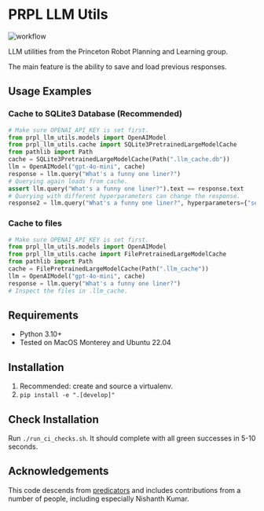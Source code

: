 # PRPL LLM Utils

![workflow](https://github.com/Princeton-Robot-Planning-and-Learning/prpl-llm-utils/actions/workflows/ci.yml/badge.svg)

LLM utilities from the Princeton Robot Planning and Learning group.

The main feature is the ability to save and load previous responses.

## Usage Examples

### Cache to SQLite3 Database (Recommended)
```python
# Make sure OPENAI_API_KEY is set first.
from prpl_llm_utils.models import OpenAIModel
from prpl_llm_utils.cache import SQLite3PretrainedLargeModelCache
from pathlib import Path
cache = SQLite3PretrainedLargeModelCache(Path(".llm_cache.db"))
llm = OpenAIModel("gpt-4o-mini", cache)
response = llm.query("What's a funny one liner?")
# Querying again loads from cache.
assert llm.query("What's a funny one liner?").text == response.text
# Querying with different hyperparameters can change the response.
response2 = llm.query("What's a funny one liner?", hyperparameters={"seed": 123})
```

### Cache to files
```python
# Make sure OPENAI_API_KEY is set first.
from prpl_llm_utils.models import OpenAIModel
from prpl_llm_utils.cache import FilePretrainedLargeModelCache
from pathlib import Path
cache = FilePretrainedLargeModelCache(Path(".llm_cache"))
llm = OpenAIModel("gpt-4o-mini", cache)
response = llm.query("What's a funny one liner?")
# Inspect the files in .llm_cache.
```

## Requirements

- Python 3.10+
- Tested on MacOS Monterey and Ubuntu 22.04

## Installation

1. Recommended: create and source a virtualenv.
2. `pip install -e ".[develop]"`

## Check Installation

Run `./run_ci_checks.sh`. It should complete with all green successes in 5-10 seconds.

## Acknowledgements

This code descends from [predicators](https://github.com/Learning-and-Intelligent-Systems/predicators) and includes contributions from a number of people, including especially Nishanth Kumar.
